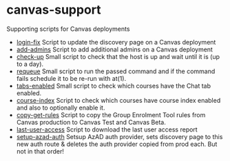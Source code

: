 # canvas-support
Supporting scripts for Canvas deployments

* [login-fix](login-fix) Script to update the discovery page on a Canvas deployment
* [add-admins](add-admins) Script to add additional admins on a Canvas deployment
* [check-up](check-up) Small script to check that the host is up and wait until it is (up to a day).
* [requeue](requeue) Small script to run the passed command and if the command fails schedule it to be re-run with at(1).
* [tabs-enabled](tabs-enabled) Small script to check which courses have the Chat tab enabled.
* [course-index](course-index) Script to check which courses have course index enabled and also to optionally enable it.
* [copy-get-rules](copy-get-rules) Script to copy the Group Enrolment Tool rules from Canvas production to Canvas Test and Canvas Beta.
* [last-user-access](last-user-access) Script to download the last user access report
* [setup-azad-auth](setup-azad-auth) Setsup AzAD auth provider, sets discovery page to this new auth route & deletes the auth provider copied from prod each. But not in that order!
